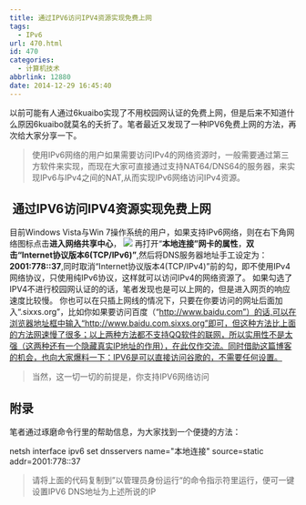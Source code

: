 ```yaml
---
title: 通过IPV6访问IPV4资源实现免费上网
tags:
  - IPv6
url: 470.html
id: 470
categories:
  - 计算机技术
abbrlink: 12880
date: 2014-12-29 16:45:40
---
```


以前可能有人通过6kuaibo实现了不用校园网认证的免费上网，但是后来不知道什么原因6kuaibo就莫名的夭折了。笔者最近又发现了一种IPV6免费上网的方法，再次给大家分享一下。

> 使用IPv6网络的用户如果需要访问IPv4的网络资源时，一般需要通过第三方软件来实现，而现在大家可直接通过支持NAT64/DNS64的服务器，来实现IPv6与IPv4之间的NAT,从而实现IPv6网络访问IPv4资源。

 通过IPV6访问IPV4资源实现免费上网
---------------------

目前Windows Vista与Win 7操作系统的用户，如果支持IPv6网络，则在右下角网络图标点击**进入网络共享中心**， ![](http://baiyuan.wang/wp-content/uploads/2015/01/20150127153832_44148.png) 再打开“**本地连接”网卡的属性**，**双击“Internet协议版本6(TCP/IPv6)”**,然后将DNS服务器地址手工设定为：**2001:778::37**,同时取消“Internet协议版本4(TCP/IPv4)”前的勾，即不使用IPv4网络协议，只使用纯IPv6协议，这样就可以访问IPv4的网络资源了。 如果勾选了IPV4不进行校园网认证的的话，笔者发现也是可以上网的，但是进入网页的响应速度比较慢。 你也可以在只插上网线的情况下，只要在你要访问的网址后面加入“.sixxs.org”，比如你如果要访问百度（“http://www.baidu.com”）的话,可以在浏览器地址框中输入“http://www.baidu.com.sixxs.org”即可，但这种方法比上面的方法网速慢了很多；以上两种方法都不支持QQ软件的联网，所以实用性不是太强（这两种还有一个隐藏真实IP地址的作用），在此仅作交流。同时借助这篇博客的机会，也向大家爆料一下：IPV6是可以直接访问谷歌的，不需要任何设置。  

> 当然，这一切一切的前提是，你支持IPV6网络访问

附录
--

笔者通过琢磨命令行里的帮助信息，为大家找到一个便捷的方法：  

netsh interface ipv6 set dnsservers name="本地连接" source=static addr=2001:778::37

> 请将上面的代码复制到”以管理员身份运行“的命令指示符里运行，便可一键设置IPV6 DNS地址为上述所说的IP